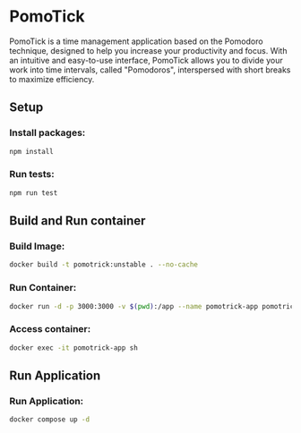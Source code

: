 # PomoTick
PomoTick is a time management application based on the Pomodoro technique, designed to help you increase your productivity and focus. With an intuitive and easy-to-use interface, PomoTick allows you to divide your work into time intervals, called "Pomodoros", interspersed with short breaks to maximize efficiency.

## Setup
### Install packages:
```bash
npm install
```

### Run tests:
```bash
npm run test
```

## Build and Run container
### Build Image:
```bash
docker build -t pomotrick:unstable . --no-cache
```
### Run Container:
```bash
docker run -d -p 3000:3000 -v $(pwd):/app --name pomotrick-app pomotrick:unstable
```
### Access container:
```bash
docker exec -it pomotrick-app sh 
```

## Run Application
### Run Application:
```bash
docker compose up -d
```